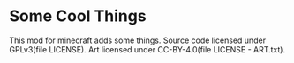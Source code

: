  # Some Cool Things
This mod for minecraft adds some things.
Source code licensed under GPLv3(file LICENSE). Art licensed under CC-BY-4.0(file LICENSE - 
ART.txt).
